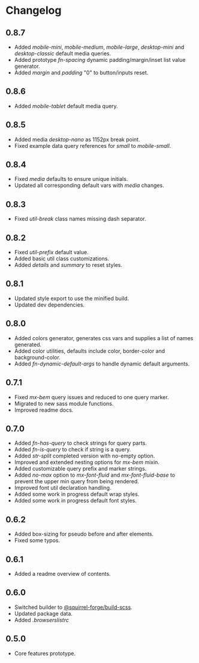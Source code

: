 # Changelog

## 0.8.7
 - Added *mobile-mini*, *mobile-medium*, *mobile-large*, *desktop-mini* and *desktop-classic* default media queries.
 - Added prototype *fn-spacing* dynamic padding/margin/inset list value generator.
 - Added *margin* and *padding* "0" to button/inputs reset.

## 0.8.6
 - Added *mobile-tablet* default media query.

## 0.8.5
 - Added media *desktop-nano* as 1152px break point.
 - Fixed example data query references for *small* to *mobile-small*.

## 0.8.4
 - Fixed *media* defaults to ensure unique initials.
 - Updated all corresponding default vars with *media* changes.

## 0.8.3
 - Fixed *util-break* class names missing dash separator. 

## 0.8.2
 - Fixed *util-prefix* default value.
 - Added basic util class customizations.
 - Added *details* and *summary* to reset styles.

## 0.8.1
 - Updated style export to use the minified build.
 - Updated dev dependencies.

## 0.8.0
 - Added colors generator, generates css vars and supplies a list of names generated.
 - Added color utilities, defaults include color, border-color and background-color.
 - Added *fn-dynamic-default-args* to handle dynamic default arguments.

## 0.7.1
 - Fixed *mx-bem* query issues and reduced to one query marker.
 - Migrated to new sass module functions.
 - Improved readme docs.

## 0.7.0
 - Added *fn-has-query* to check strings for query parts.
 - Added *fn-is-query* to check if string is a query.
 - Added *str-split* completed version with no-empty option.
 - Improved and extended nesting options for *mx-bem* mixin.
 - Added customizable query prefix and marker strings.
 - Added *no-max* option to *mx-font-fluid* and *mx-font-fluid-base* to prevent the upper min query from being rendered.
 - Improved font util declaration handling.
 - Added some work in progress default wrap styles.
 - Added some work in progress default font styles.

## 0.6.2
 - Added box-sizing for pseudo before and after elements.
 - Fixed some typos.

## 0.6.1
 - Added a readme overview of contents.

## 0.6.0
 - Switched builder to [@squirrel-forge/build-scss](https://www.npmjs.com/package/@squirrel-forge/build-scss).
 - Updated package data.
 - Added *.browserslistrc*

## 0.5.0
 - Core features prototype.
